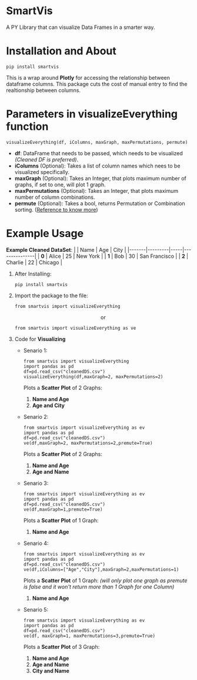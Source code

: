 # SmartVis
A PY Library that can visualize Data Frames in a smarter way.

# Installation and About
```
pip install smartvis
```

 This is a wrap around **Plotly** for accessing the relationship between dataframe columns. This package cuts the cost of manual entry to find the realtionship between columns.

 # Parameters in visualizeEverything function
  ```
  visualizeEverything(df, iColumns, maxGraph, maxPermutations, permute)
  ```
* **df**: DataFrame that needs to be passed, which needs to be visualized *(Cleaned DF is preferred)*.
* **iColumns** (Optional): Takes a list of column names which nees to be visualized specifically.
* **maxGraph** (Optional): Takes an Integer, that plots maximum number of graphs, if set to one, will plot 1 graph.
* **maxPermutations** (Optional): Takes an Integer, that plots maximum number of column combinations.
* **permute** (Optional): Takes a bool, returns Permutation or Combination sorting. ([Reference to know more](https://betterexplained.com/articles/easy-permutations-and-combinations/))

 # Example Usage
 **Example Cleaned DataSet**:
 |       | Name    | Age | City          |
|-------|---------|-----|---------------|
| **0** | Alice   | 25  | New York      |
| **1** | Bob     | 30  | San Francisco |
| **2** | Charlie | 22  | Chicago       |


1. After Installing:
   ```
   pip install smartvis
   ```
2. Import the package to the file:
   ```
   from smartvis import visualizeEverything
   ```
   <p align="center"> or </p>

    ```
    from smartvis import visualizeEverything as ve
    ```
3. Code for **Visualizing**
    * Senario 1:  
       ```
       from smartvis import visualizeEverything
       import pandas as pd
       df=pd.read_csv("cleanedDS.csv")
       visualizeEverything(df,maxGraph=2, maxPermutations=2)
       ```
       Plots a **Scatter Plot** of 2 Graphs:
        1. **Name and Age**
        2. **Age and City**
  
  
     * Senario 2:
       ```
       from smartvis import visualizeEverything as ev
       import pandas as pd
       df=pd.read_csv("cleanedDS.csv")
       ve(df,maxGraph=2, maxPermutations=2,premute=True)
       ```
       Plots a **Scatter Plot** of 2 Graphs:
        1. **Name and Age**
        2. **Age and Name**
     
     * Senario 3:
       ```
       from smartvis import visualizeEverything as ev
       import pandas as pd
       df=pd.read_csv("cleanedDS.csv")
       ve(df,maxGraph=1,premute=True)
       ```
       Plots a **Scatter Plot** of 1 Graph:
         1. **Name and Age**
  
    * Senario 4: 
      ```
      from smartvis import visualizeEverything as ev
      import pandas as pd
      df=pd.read_csv("cleanedDS.csv")
      ve(df,iColumns=["Age","City"],maxGraph=2,maxPermutations=1)
      ```
      Plots a **Scatter Plot** of 1 Graph: *(will only plot one graph as premute is false and it won't return more than 1 Graph for one Column)*
        1. **Name and Age**
      
    * Senario 5:
      ```
      from smartvis import visualizeEverything as ev
      import pandas as pd
      df=pd.read_csv("cleanedDS.csv")
      ve(df, maxGraph=1, maxPermutations=3,premute=True)
      ```
      Plots a **Scatter Plot** of 3 Graph:
        1. **Name and Age**
        2. **Age and Name**
        3. **City and Name**

